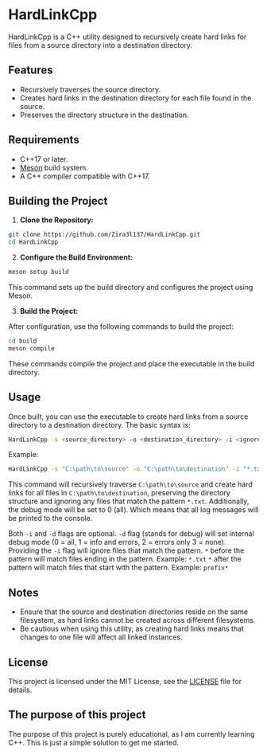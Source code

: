 
# HardLinkCpp

HardLinkCpp is a C++ utility designed to recursively create hard links for
files from a source directory into a destination directory.

## Features

- Recursively traverses the source directory.
- Creates hard links in the destination directory for each file found in the source.
- Preserves the directory structure in the destination.

## Requirements

- C++17 or later.
- [Meson](https://mesonbuild.com/) build system.
- A C++ compiler compatible with C++17.

## Building the Project

1. **Clone the Repository:**

```bash
git clone https://github.com/Zira3l137/HardLinkCpp.git
cd HardLinkCpp
```

2. **Configure the Build Environment:**

```bash
meson setup build
```

This command sets up the build directory and configures the project using Meson.

3. **Build the Project:**

After configuration, use the following commands to build the project:

```bash
cd build
meson compile
```

These commands compile the project and place the executable in the build directory.

## Usage

Once built, you can use the executable to create hard links from a source directory
to a destination directory. The basic syntax is:

```bash
HardLinkCpp -s <source_directory> -o <destination_directory> -i <ignore_pattern> -d <debug_mode>
```

Example:

```bash
HardLinkCpp -s "C:\path\to\source" -o "C:\path\to\destination" -i "*.txt" -d 0
```

This command will recursively traverse `C:\path\to\source` and create hard links
for all files in `C:\path\to\destination`, preserving the directory structure and ignoring
any files that match the pattern `*.txt`. Additionally, the debug mode will be set to 0 (all).
Which means that all log messages will be printed to the console.

Both `-i` and `-d` flags are optional.
`-d` flag (stands for debug) will set internal debug mode (0 = all, 1 = info and errors, 2 = errors only 3 = none).
Providing the `-i` flag will ignore files that match the pattern.
`*` before the pattern will match files ending in the pattern. Example: `*.txt`
`*` after the pattern will match files that start with the pattern. Example: `prefix*`

## Notes

- Ensure that the source and destination directories reside on
the same filesystem, as hard links cannot be created across different filesystems.
- Be cautious when using this utility, as creating hard links means that changes
to one file will affect all linked instances.

## License

This project is licensed under the MIT License, see the [LICENSE](https://opensource.org/license/mit) file for details.

## The purpose of this project

The purpose of this project is purely educational, as I am currently learning C++. This is
just a simple solution to get me started.


